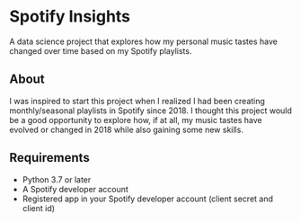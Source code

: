 # Spotify Insights

A data science project that explores how my personal music tastes have changed over time based on my Spotify playlists. 

## About
I was inspired to start this project when I realized I had been creating monthly/seasonal playlists in Spotify since 2018. I thought this project would be a good opportunity to explore how, if at all, my music tastes have evolved or changed in 2018 while also gaining some new skills.

## Requirements
* Python 3.7 or later
* A Spotify developer account
* Registered app in your Spotify developer account (client secret and client id)